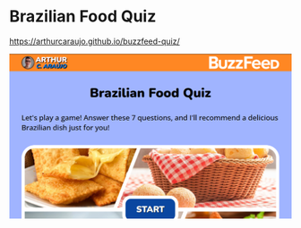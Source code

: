 # Brazilian Food Quiz

<a href="https://arthurcaraujo.github.io/buzzfeed-quiz/" target="_blank">https://arthurcaraujo.github.io/buzzfeed-quiz/</a>

<a href="https://arthurcaraujo.github.io/buzzfeed-quiz/" target="_blank" ><img alt="Website screenshot" src="./src/assets/website-screenshot.png" width="1040px"></a>
